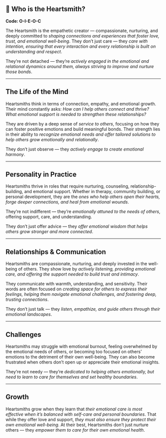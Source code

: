## 💖 Who is the Heartsmith?  
**Code: O-I-E-O-C**

The Heartsmith is the empathetic creator — compassionate, nurturing, and deeply committed to *shaping connections and experiences that foster love, trust, and emotional well-being*. They don’t just care — they *care with intention, ensuring that every interaction and every relationship is built on understanding and respect*.

They’re not detached — they’re *actively engaged in the emotional and relational dynamics around them, always striving to improve and nurture those bonds*.

---

## The Life of the Mind

Heartsmiths think in terms of connection, empathy, and emotional growth. Their mind constantly asks: *How can I help others connect and thrive? What emotional support is needed to strengthen these relationships?*

They are driven by a deep sense of *service to others*, focusing on how they can foster positive emotions and build meaningful bonds. Their strength lies in their ability to *recognize emotional needs and offer tailored solutions to help others grow emotionally and relationally*.

They don’t just observe — they *actively engage to create emotional harmony*.

---

## Personality in Practice

Heartsmiths thrive in roles that require nurturing, counseling, relationship-building, and emotional support. Whether in therapy, community building, or personal development, they are the *ones who help others open their hearts, forge deeper connections, and heal from emotional wounds*.

They’re not indifferent — they’re *emotionally attuned to the needs of others*, offering support, care, and understanding.

They don’t just offer advice — they *offer emotional wisdom that helps others grow stronger and more connected*.

---

## Relationships & Communication

Heartsmiths are compassionate, nurturing, and deeply invested in the well-being of others. They show love by *actively listening, providing emotional care, and offering the support needed to build trust and intimacy*.

They communicate with warmth, understanding, and sensitivity. Their words are often focused on *creating space for others to express their feelings, helping them navigate emotional challenges, and fostering deep, trusting connections*.

They don’t just talk — they *listen, empathize, and guide others through their emotional landscapes*.

---

## Challenges

Heartsmiths may struggle with emotional burnout, feeling overwhelmed by the emotional needs of others, or becoming too focused on others’ emotions to the detriment of their own well-being. They can also become frustrated when others don’t open up or appreciate their emotional insights.

They’re not needy — they’re *dedicated to helping others emotionally, but need to learn to care for themselves and set healthy boundaries*.

---

## Growth

Heartsmiths grow when they learn that *their emotional care is most effective when it’s balanced with self-care and personal boundaries*. That while they offer love and support, *they must also ensure they protect their own emotional well-being*. At their best, Heartsmiths don’t just nurture others — they *empower them to care for their own emotional health*.
